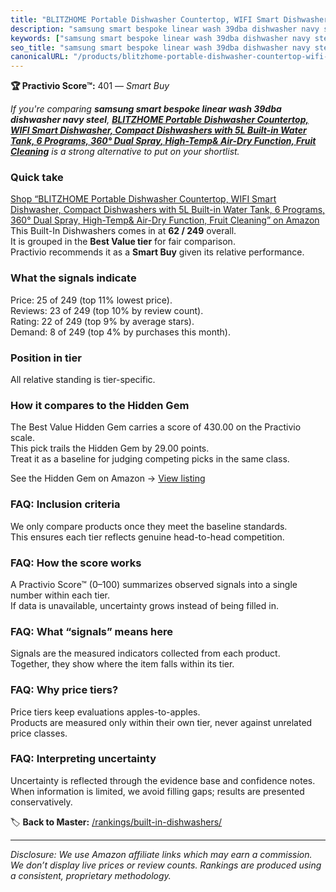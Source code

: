 ```yaml
---
title: "BLITZHOME Portable Dishwasher Countertop, WIFI Smart Dishwasher, Compact Dishwashers with 5L Built-in Water Tank, 6 Programs, 360° Dual Spray, High-Temp& Air-Dry Function, Fruit Cleaning"
description: "samsung smart bespoke linear wash 39dba dishwasher navy steel: Data-driven within Best Value ranking using the Practivio Score™. Positioned by quality, value,…"
keywords: ["samsung smart bespoke linear wash 39dba dishwasher navy steel"]
seo_title: "samsung smart bespoke linear wash 39dba dishwasher navy steel — Smart Buy Best Value (2025)"
canonicalURL: "/products/blitzhome-portable-dishwasher-countertop-wifi-smart-dishwasher-compact-dishwashers-with-5l-built-in-water-tank-6-programs-360-dual-spray-high-temp-air-dry-function-fruit-cleaning-B0B9GJFNLX/"
---
```


**🏆 Practivio Score™:** 401 — _Smart Buy_


*If you're comparing **samsung smart bespoke linear wash 39dba dishwasher navy steel**, **[BLITZHOME Portable Dishwasher Countertop, WIFI Smart Dishwasher, Compact Dishwashers with 5L Built-in Water Tank, 6 Programs, 360° Dual Spray, High-Temp& Air-Dry Function, Fruit Cleaning](https://www.amazon.com/dp/B0B9GJFNLX?tag=practivio-20)** is a strong alternative to put on your shortlist.*
### Quick take
[Shop “BLITZHOME Portable Dishwasher Countertop, WIFI Smart Dishwasher, Compact Dishwashers with 5L Built-in Water Tank, 6 Programs, 360° Dual Spray, High-Temp& Air-Dry Function, Fruit Cleaning” on Amazon](https://www.amazon.com/dp/B0B9GJFNLX?tag=practivio-20)
This Built-In Dishwashers comes in at **62 / 249** overall.  
It is grouped in the **Best Value tier** for fair comparison.  
Practivio recommends it as a **Smart Buy** given its relative performance.

### What the signals indicate
Price: 25 of 249 (top 11% lowest price).  
Reviews: 23 of 249 (top 10% by review count).  
Rating: 22 of 249 (top 9% by average stars).  
Demand: 8 of 249 (top 4% by purchases this month).

### Position in tier
All relative standing is tier-specific.

### How it compares to the Hidden Gem
The Best Value Hidden Gem carries a score of 430.00 on the Practivio scale.  
This pick trails the Hidden Gem by 29.00 points.  
Treat it as a baseline for judging competing picks in the same class.  

See the Hidden Gem on Amazon → [View listing](https://www.amazon.com/dp/B09ST4M8VF?tag=practivio-20)

### FAQ: Inclusion criteria
We only compare products once they meet the baseline standards.  
This ensures each tier reflects genuine head-to-head competition.

### FAQ: How the score works
A Practivio Score™ (0–100) summarizes observed signals into a single number within each tier.  
If data is unavailable, uncertainty grows instead of being filled in.

### FAQ: What “signals” means here
Signals are the measured indicators collected from each product.  
Together, they show where the item falls within its tier.

### FAQ: Why price tiers?
Price tiers keep evaluations apples-to-apples.  
Products are measured only within their own tier, never against unrelated price classes.

### FAQ: Interpreting uncertainty
Uncertainty is reflected through the evidence base and confidence notes.  
When information is limited, we avoid filling gaps; results are presented conservatively.


🏷️ **Back to Master:** [/rankings/built-in-dishwashers/](/rankings/built-in-dishwashers/)

---
_Disclosure: We use Amazon affiliate links which may earn a commission. We don’t display live prices or review counts. Rankings are produced using a consistent, proprietary methodology._
